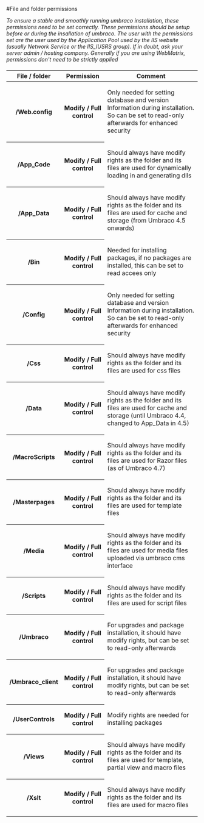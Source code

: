 #File and folder permissions

_To ensure a stable and smoothly running umbraco installation, these permissions need to be set correctly. These permissions should be setup before or during the insallation of umbraco. The user with the permissions set are the user used by the Application Pool used by the IIS website (usually Network Service or the IIS\_IUSRS group). If in doubt, ask your server admin / hosting company. Generally if you are using WebMatrix, permissions don't need to be strictly applied_


<table border="0" style="margin-top:20px;">
<thead>
<tr>
<th>File / folder</th>
<th>Permission</th>
<th>Comment</th>
</tr>
</thead>

<tbody>
<tr>
<th>/Web.config</th>
<th>Modify / Full control</th>
<td>
<p>Only needed for setting database and version Information during
installation. So can be set to read-only afterwards for enhanced
security</p>
</td>
</tr>
<tr>
<th>/App_Code</th>
<th>Modify / Full control</th>
<td>
<p>Should always have modify rights as the folder and its files
are used for dynamically loading in and generating dlls</p>
</td>
</tr>
<tr>
<th>/App_Data</th>
<th>Modify / Full control</th>
<td>
<p>Should always have modify rights as the folder and its files
are used for cache and storage (from Umbraco 4.5 onwards)</p>
</td>
</tr>
<tr>
<th>/Bin</th>
<th>Modify / Full control</th>
<td>
<p>Needed for installing packages, if no packages are installed,
this can be set to read accees only</p>
</td>
</tr>
<tr>
<th>/Config</th>
<th>Modify / Full control</th>
<td>
<p>Only needed for setting database and version Information during
installation. So can be set to read-only afterwards for enhanced
security</p>
</td>
</tr>
<tr>
<th>/Css</th>
<th>Modify / Full control</th>
<td>
<p>Should always have modify rights as the folder and its files
are used for css files</p>
</td>
</tr>
<tr>
<th>/Data</th>
<th>Modify / Full control</th>
<td>
<p>Should always have modify rights as the folder and its files
are used for cache and storage (until Umbraco 4.4, changed to App_Data in 4.5)</p>
</td>
</tr>
<tr>
<th>/MacroScripts</th>
<th>Modify / Full control</th>
<td>
<p>Should always have modify rights as the folder and its files
are used for Razor files (as of Umbraco 4.7)</p>
</td>
</tr>
<tr>
<th>/Masterpages</th>
<th>Modify / Full control</th>
<td>
<p>Should always have modify rights as the folder and its files
are used for template files</p>
</td>
</tr>
<tr>
<th>/Media</th>
<th>Modify / Full control</th>
<td>
<p>Should always have modify rights as the folder and its files
are used for media files uploaded via umbraco cms interface</p>
</td>
</tr>
<tr>
<th>/Scripts</th>
<th>Modify / Full control</th>
<td>
<p>Should always have modify rights as the folder and its files
are used for script files</p>
</td>
</tr>
<tr>
<th>/Umbraco</th>
<th>Modify / Full control</th>
<td>
<p>For upgrades and package installation, it should have modify
rights, but can be set to read-only afterwards</p>
</td>
</tr>
<tr>
<th>/Umbraco_client</th>
<th>Modify / Full control</th>
<td>
<p>For upgrades and package installation, it should have modify
rights, but can be set to read-only afterwards</p>
</td>
</tr>
<tr>
<th>/UserControls</th>
<th>Modify / Full control</th>
<td>
<p>Modify rights are needed for installing packages</p>
</td>
</tr>
<tr>
<th>/Views</th>
<th>Modify / Full control</th>
<td>
<p>Should always have modify rights as the folder and its files
are used for template, partial view and macro files</p>
</td>
</tr>
<tr>
<th>/Xslt</th>
<th>Modify / Full control</th>
<td>
<p>Should always have modify rights as the folder and its files
are used for macro files</p>
</td>
</tr>
</tbody>
</table>
